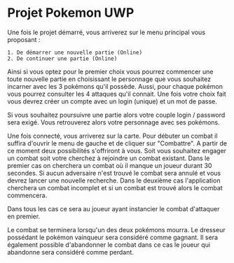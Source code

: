 # Projet Pokemon UWP
Une fois le projet démarré, vous arriverez sur le menu principal vous proposant :
    
    1. De démarrer une nouvelle partie (Online)
    2. De continuer une partie (Online)
    
Ainsi si vous optez pour le premier choix vous pourrez commencer une toute nouvelle partie
en choisissant le personnage que vous souhaitez incarner avec les 3 pokémons qu'il possède.
Aussi, pour chaque pokémon vous pourrez consulter les 4 attaques qu'il connait. Une fois votre choix fait vous devrez 
créer un compte avec un login (unique) et un mot de passe.

Si vous souhaitez poursuivre une partie alors votre couple login / password sera exigé. Vous retrouverez alors votre 
personnage avec ses pokémons.

Une fois connecté, vous arriverez sur la carte. Pour débuter un combat il suffira d'ouvrir le menu de gauche et de 
cliquer sur "Combattre". A partir de ce moment deux possibilités s'offriront à vous. Soit vous souhaitez engager un combat
soit votre cherchez à rejoindre un combat existant. 
Dans le premier cas on cherchera un combat où il manque un joueur durant 30 secondes. Si aucun adversaire n'est trouvé le combat
sera annulé et vous devrez lancer une nouvelle recherche. Dans le deuxième cas l'application cherchera un combat incomplet et 
si un combat est trouvé alors le combat commencera.

Dans tous les cas ce sera au joueur ayant instancier le combat d'attaquer en premier.

Le combat se terminera lorsqu'un des deux pokémons mourra. Le dresseur possédant le pokémon vainqueur sera considéré comme 
gagnant. Il sera également possible d'abandonner le combat dans ce cas le joueur qui abandonne sera considéré comme perdant.

